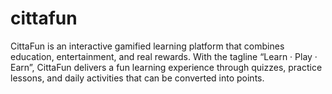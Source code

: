 # cittafun
CittaFun is an interactive gamified learning platform that combines education, entertainment, and real rewards. With the tagline “Learn · Play · Earn”, CittaFun delivers a fun learning experience through quizzes, practice lessons, and daily activities that can be converted into points.
